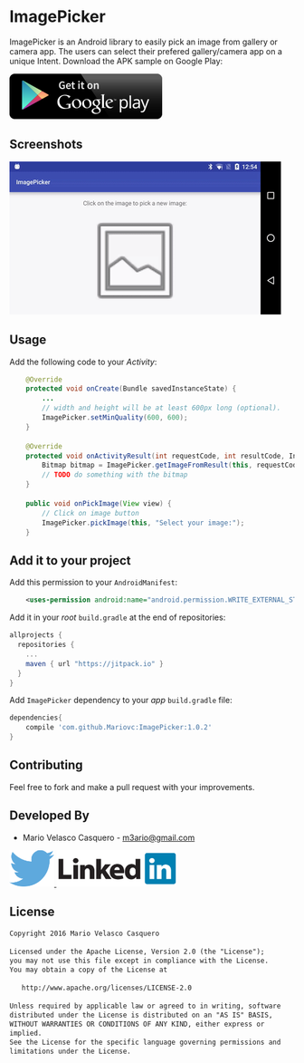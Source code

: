 ImagePicker
==================

ImagePicker is an Android library to easily pick an image from gallery or camera app. The users can select their prefered gallery/camera app on a unique Intent. 
Download the APK sample on Google Play:

<a href="https://play.google.com/store/apps/details?id=com.mvc.imagepicker">
  <img alt="Add me to Linkedin" src="./art/GooglePlay.png" />
</a>


Screenshots
-----------

![Sample screenshot][2]


Usage
-----

Add the following code to your *Activity*:

```java
    @Override
    protected void onCreate(Bundle savedInstanceState) {
        ...
        // width and height will be at least 600px long (optional).
        ImagePicker.setMinQuality(600, 600);
    }

    @Override
    protected void onActivityResult(int requestCode, int resultCode, Intent data) {
        Bitmap bitmap = ImagePicker.getImageFromResult(this, requestCode, resultCode, data);
        // TODO do something with the bitmap
    }

    public void onPickImage(View view) {
        // Click on image button
        ImagePicker.pickImage(this, "Select your image:");
    }
```


Add it to your project
----------------------

Add this permission to your ``AndroidManifest``:

```xml
    <uses-permission android:name="android.permission.WRITE_EXTERNAL_STORAGE"/>
```

Add it in your *root* ``build.gradle`` at the end of repositories:

```groovy
allprojects {
  repositories {
    ...
    maven { url "https://jitpack.io" }
  }
}
```

Add ``ImagePicker`` dependency to your *app* ``build.gradle`` file:

```groovy
dependencies{
    compile 'com.github.Mariovc:ImagePicker:1.0.2'
}
```


Contributing
--------------------------

Feel free to fork and make a pull request with your improvements.


Developed By
------------

* Mario Velasco Casquero - <m3ario@gmail.com>

<a href="https://twitter.com/MVelascoC">
  <img alt="Follow me on Twitter" src="./art/twitter.png" />
</a>
<a href="https://es.linkedin.com/in/mariovc">
  <img alt="Add me to Linkedin" src="./art/linkedin.png" />
</a>

License
-------

    Copyright 2016 Mario Velasco Casquero

    Licensed under the Apache License, Version 2.0 (the "License");
    you may not use this file except in compliance with the License.
    You may obtain a copy of the License at

       http://www.apache.org/licenses/LICENSE-2.0

    Unless required by applicable law or agreed to in writing, software
    distributed under the License is distributed on an "AS IS" BASIS,
    WITHOUT WARRANTIES OR CONDITIONS OF ANY KIND, either express or implied.
    See the License for the specific language governing permissions and
    limitations under the License.

[1]: ./art/GooglePlay.png
[2]: ./art/ImagePickerSample.gif

